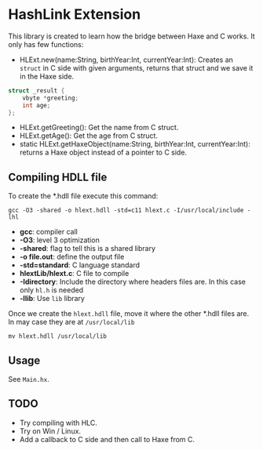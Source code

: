 # HashLink Extension

This library is created to learn how the bridge between Haxe and C works. It only has few functions:

* HLExt.new(name:String, birthYear:Int, currentYear:Int): Creates an `struct` in C side with given arguments, returns that struct and we save it in the Haxe side.

```c
struct _result {
    vbyte *greeting;
    int age;
};
```

* HLExt.getGreeting(): Get the name from C struct.
* HLExt.getAge(): Get the age from C struct.
* static HLExt.getHaxeObject(name:String, birthYear:Int, currentYear:Int): returns a Haxe object instead of a pointer to C side.

## Compiling HDLL file

To create the *.hdll file execute this command:

`gcc -O3 -shared -o hlext.hdll -std=c11 hlext.c -I/usr/local/include -lhl`

* **gcc**: compiler call
* **-O3**: level 3 optimization
* **-shared**: flag to tell this is a shared library
* **-o file.out**: define the output file
* **-std=standard**: C language standard
* **hlextLib/hlext.c**: C file to compile
* **-Idirectory**: Include the directory where headers files are. In this case only `hl.h` is needed
* **-llib**: Use `lib` library

Once we create the `hlext.hdll` file, move it where the other *.hdll files are. In may case they are at `/usr/local/lib`

`mv hlext.hdll /usr/local/lib`

## Usage

See `Main.hx`.

## TODO

* Try compiling with HLC.
* Try on Win / Linux.
* Add a callback to C side and then call to Haxe from C.